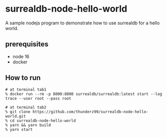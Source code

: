 # surrealdb-node-hello-world
A sample nodejs program to demonstrate how to use surrealdb for a hello world.



## prerequisites

* node 16
* docker

## How to run

```
# at terminal tab1
% docker run --rm -p 8000:8000 surrealdb/surrealdb:latest start --log trace --user root --pass root

# at terminal tab2
% git clone https://github.com/thunderz99/surrealdb-node-hello-world.git
% cd surrealdb-node-hello-world
% yarn && yarn build
% yarn start

```